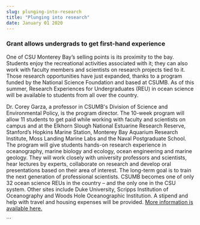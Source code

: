 ```yaml
---
slug: plunging-into-research
title: "Plunging into research"
date: January 01 2020
---
```


 
<h3>Grant allows undergrads to get first-hand experience</h3>
<p>
  One of CSU Monterey Bay’s selling points is its proximity to the bay. Students
  enjoy the recreational activities associated with it; they can also work with
  faculty members and scientists on research projects tied to it. Those research
  opportunities have just expanded, thanks to a program funded by the National
  Science Foundation and based at CSUMB. As of this summer, Research Experiences
  for Undergraduates (REU) in ocean science will be available to students from
  all over the country.
</p>
<p>
  Dr. Corey Garza, a professor in CSUMB's Division of Science and Environmental
  Policy, is the program director. The 10-week program will allow 11 students to
  get paid while working with faculty and scientists on campus and at the
  Elkhorn Slough National Estuarine Research Reserve, Stanford’s Hopkins Marine
  Station, Monterey Bay Aquarium Research Institute, Moss Landing Marine Labs
  and the Naval Postgraduate School. The program will give students hands-on
  research experience in oceanography, marine biology and ecology, ocean
  engineering and marine geology. They will work closely with university
  professors and scientists, hear lectures by experts, collaborate on research
  and develop oral presentations based on their area of interest. The long-term
  goal is to train the next generation of professional scientists. CSUMB becomes
  one of only 32 ocean science REUs in the country – and the only one in the CSU
  system. Other sites include Duke University, Scripps Institution of
  Oceanography and Woods Hole Oceanographic Institution. A stipend and help with
  travel and housing expenses will be provided.
  <a href="https://reu.csumb.edu">More information is available here.</a>
</p>
<p></p>
<p></p>
```
